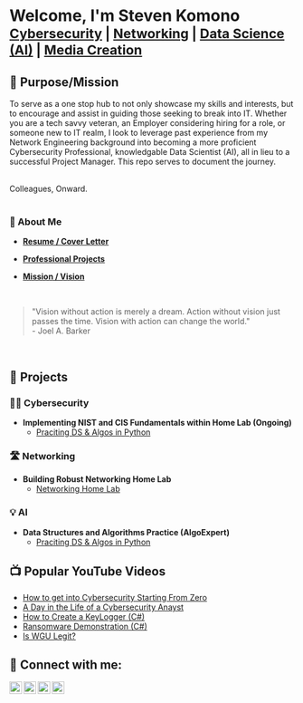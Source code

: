 <h1>
  Welcome, I'm Steven Komono <br/>
  <sub>
    <a href="https://github.com/Komonodrg-portfolio">Cybersecurity</a> | 
    <a href="https://github.com/Komonodrg-portfolio/Networking">Networking</a> | 
    <a href="https://github.com/Komonodrg-portfolio/AI">Data Science (AI)</a> | 
    <a href="https://github.com/Komonodrg-portfolio/MediaCreation">Media Creation</a>
  </sub>
</h1>


<h2>🏁 Purpose/Mission</h2>
To serve as a one stop hub to not only showcase my skills and interests, but to encourage and assist in guiding those seeking to break into IT.  Whether you are a tech savvy veteran, an Employer considering hiring for a role, or someone new to IT realm, I look to leverage past experience from my Network Engineering background into becoming a more proficient Cybersecurity Professional, knowledgable Data Scientist (AI), all in lieu to a successful Project Manager.  This repo serves to document the journey.<br>  


<br>Colleagues, Onward.<br>
<br>

<h3>📄 About Me </h3>

- <a href="https://github.com/Komonodrg-portfolio/Komonodrg-portfolio/blob/main/SK%20Resume%202025.pdf" target="_blank"><b>Resume / Cover Letter</b></a>

- <a href="https://example.com/projects" target="_blank"><b>Professional Projects</b></a>

- <a href="https://example.com/projects" target="_blank"><b>Mission / Vision</b></a>
<br>





>"Vision without action is merely a dream. Action without vision just passes the time. Vision with action can change the world." <br>  - Joel A. Barker
<br>


<h2>📂 Projects</h2>
<h3>👨‍💻 Cybersecurity</h3>

- <b>Implementing NIST and CIS Fundamentals within Home Lab (Ongoing)</b>
  - [Praciting DS & Algos in Python](https://github.com/joshmadakor1/Algorithms-Practice)


<h3>🛣️ Networking</h3>

- <b>Building Robust Networking Home Lab</b>
  - [Networking Home Lab](https://github.com/joshmadakor1/Algorithms-Practice)
 
<h3>💡 AI</h3>

- <b>Data Structures and Algorithms Practice (AlgoExpert)</b>
  - [Praciting DS & Algos in Python](https://github.com/joshmadakor1/Algorithms-Practice)


<h2>📺 Popular YouTube Videos</h2>

- [How to get into Cybersecurity Starting From Zero](https://www.youtube.com/watch?v=a83ASGn_V_s)
- [A Day in the Life of a Cybersecurity Anayst](https://www.youtube.com/watch?v=uHy3oM7NnoU)
- [How to Create a KeyLogger (C#)](https://www.youtube.com/watch?v=N-L9hklSlNk)
- [Ransomware Demonstration (C#)](https://www.youtube.com/watch?v=OfvdQeh79s0)
- [Is WGU Legit?](https://www.youtube.com/watch?v=E2MwRWxDBkA)

<h2> 🤳 Connect with me:</h2>

[<img align="left" alt="JoshMadakor | YouTube" width="22px" src="https://cdn.jsdelivr.net/npm/simple-icons@v3/icons/youtube.svg" />][youtube]
[<img align="left" alt="JoshMadakor | Tik Tok" width="22px" src="https://cdn.jsdelivr.net/npm/simple-icons@v3/icons/tiktok.svg" />][tiktok]
[<img align="left" alt="JoshMadakor | LinkedIn" width="22px" src="https://cdn.jsdelivr.net/npm/simple-icons@v3/icons/linkedin.svg" />][linkedin]
[<img align="left" alt="JoshMadakor | Instagram" width="22px" src="https://cdn.jsdelivr.net/npm/simple-icons@v3/icons/instagram.svg" />][instagram]

[tiktok]: https://tiktok.com/joshmadakor
[youtube]: https://www.youtube.com/c/joshmadakor
[instagram]: https://www.instagram.com/joshmadakor/
[linkedin]: https://linkedin.com/in/joshmadakor

<!--
**joshmadakor1/joshmadakor1** is a ✨ _special_ ✨ repository because its `README.md` (this file) appears on your GitHub profile.

Here are some ideas to get you started:

- 🔭 I’m currently working on ...
- 🌱 I’m currently learning ...
- 👯 I’m looking to collaborate on ...
- 🤔 I’m looking for help with ...
- 💬 Ask me about ...
- 📫 How to reach me: ...
- 😄 Pronouns: ...
- ⚡ Fun fact: ...
-->
